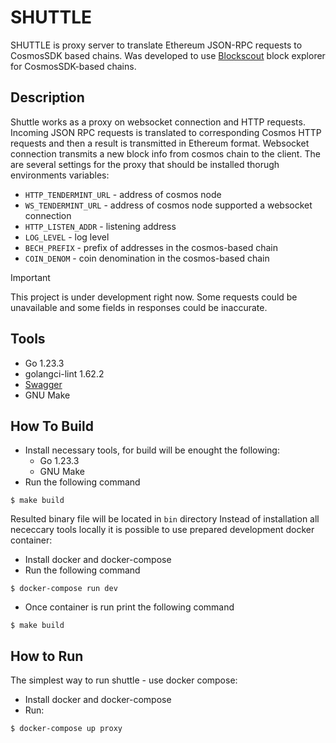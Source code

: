 # SHUTTLE
SHUTTLE is proxy server to translate Ethereum JSON-RPC requests to CosmosSDK based chains. Was developed to use [Blockscout](https://github.com/blockscout/blockscout) block explorer for CosmosSDK-based chains.

## Description
Shuttle works as a proxy on websocket connection and HTTP requests. Incoming JSON RPC requests is translated to corresponding Cosmos HTTP requests and then a result is transmitted in Ethereum format. Websocket connection transmits a new block info from cosmos chain to the client.
The are several settings for the proxy that should be installed thorugh environments variables:
* `HTTP_TENDERMINT_URL` - address of cosmos node 
* `WS_TENDERMINT_URL` - address of cosmos node supported a websocket connection
* `HTTP_LISTEN_ADDR` - listening address
* `LOG_LEVEL` - log level 
* `BECH_PREFIX` - prefix of addresses in the cosmos-based chain
* `COIN_DENOM` - coin denomination in the cosmos-based chain

> [!IMPORTANT] 
> This project is under development right now. Some requests could be unavailable and some fields in responses could be inaccurate. 

## Tools
* Go 1.23.3
* golangci-lint 1.62.2
* [Swagger](https://api.github.com/repos/go-swagger/go-swagger/releases/latest)
* GNU Make

## How To Build 
* Install necessary tools, for build will be enought the following:
  * Go 1.23.3
  * GNU Make
* Run the following command
```shell
$ make build
```
Resulted binary file will be located in `bin` directory
Instead of installation all nececcary tools locally it is possible to use prepared development docker container:
* Install docker and docker-compose
* Run the following command
```shell
$ docker-compose run dev
```
* Once container is run print the following command
```shell
$ make build
```

## How to Run
The simplest way to run shuttle - use docker compose:
* Install docker and docker-compose
* Run:
```shell
$ docker-compose up proxy
```
